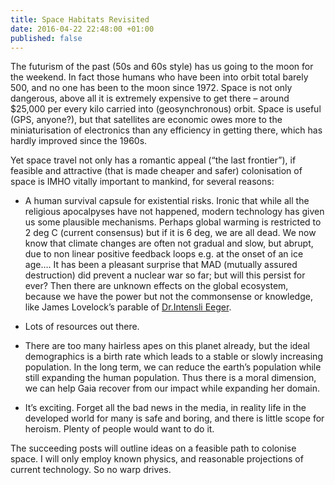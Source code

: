 ```yaml
---
title: Space Habitats Revisited
date: 2016-04-22 22:48:00 +01:00
published: false
---
```


The futurism of the past (50s and 60s style) has us going to the moon for the weekend. In fact those humans who have been into orbit total barely 500, and no one has been to the moon since 1972. Space is not only dangerous, above all it is extremely expensive to get there – around $25,000 per every kilo carried into (geosynchronous) orbit. Space is useful (GPS, anyone?), but that satellites are economic owes more to the miniaturisation of electronics than any efficiency in getting there, which has hardly improved since the 1960s.

Yet space travel not only has a romantic appeal (“the last frontier”), if feasible and attractive (that is made cheaper and safer) colonisation of space is IMHO vitally important to mankind, for several reasons:

- A human survival capsule for existential risks. Ironic that while all the religious apocalpyses have not happened, modern technology has given us some plausible mechanisms. Perhaps global warming is restricted to 2 deg C (current consensus) but if it is 6 deg, we are all dead. We now know that climate changes are often not gradual and slow, but abrupt, due to non linear positive feedback loops e.g. at the onset of an ice age…. It has been a pleasant surprise that MAD (mutually assured destruction) did prevent a nuclear war so far; but will this persist for ever? Then there are unknown effects on the global ecosystem, because we have the power but not the commonsense or knowledge, like James Lovelock’s parable of [Dr.Intensli Eeger][1].

- Lots of resources out there.

- There are too many hairless apes on this planet already, but the ideal demographics is a birth rate which leads to a stable or slowly increasing population. In the long term, we can reduce the earth’s population while still expanding the human population. Thus there is a moral dimension, we can help Gaia recover from our impact while expanding her domain.

- It’s exciting. Forget all the bad news in the media, in reality life in the developed world for many is safe and boring, and there is little scope for heroism. Plenty of people would want to do it.

The succeeding posts will outline ideas on a feasible path to colonise space. I will only employ known physics, and reasonable projections of current technology. So no warp drives.

[1]: https://books.google.co.uk/books?id=xW_T4jV9mFAC&pg=PA132&lpg=PA132&dq=INTENSLI+EEGER&source=bl&ots=azMPOQ2lyz&sig=ehd3QZ_6tzLH6Wv-1NvQcVxYcUQ&hl=en&sa=X&ved=0ahUKEwj8osetnKPMAhXhKcAKHTJ-BDIQ6AEIHjAA#v=onepage&q=INTENSLI%20EEGER&f=false
